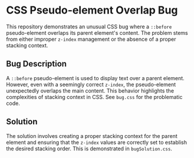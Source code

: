 # CSS Pseudo-element Overlap Bug

This repository demonstrates an unusual CSS bug where a `::before` pseudo-element overlaps its parent element's content. The problem stems from either improper `z-index` management or the absence of a proper stacking context.

## Bug Description

A `::before` pseudo-element is used to display text over a parent element. However, even with a seemingly correct `z-index`, the pseudo-element unexpectedly overlaps the main content. This behavior highlights the complexities of stacking context in CSS.   See `bug.css` for the problematic code.

## Solution

The solution involves creating a proper stacking context for the parent element and ensuring that the `z-index` values are correctly set to establish the desired stacking order. This is demonstrated in `bugSolution.css`. 